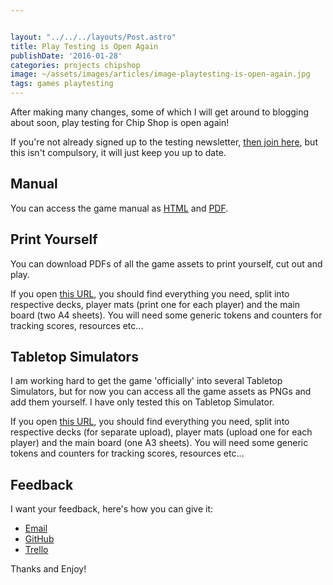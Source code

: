 ```yaml
---


layout: "../../../layouts/Post.astro"
title: Play Testing is Open Again
publishDate: '2016-01-28'
categories: projects chipshop
image: ~/assets/images/articles/image-playtesting-is-open-again.jpg
tags: games playtesting
---
```


After making many changes, some of which I will get around to blogging about soon, play testing for Chip Shop is open again!

If you're not already signed up to the testing newsletter, [then join here](https://gregariousmammal.us10.list-manage.com/subscribe?u=a177a7811dd28fcd87829f78f&id=13bd96907c), but this isn't compulsory, it will just keep you up to date.

## Manual
You can access the game manual as [HTML](https://chipshopgame.com/manual/) and [PDF](https://chipshopgame.com/pod/Individual%20pdfs/manual/manual.pdf).

## Print Yourself
You can download PDFs of all the game assets to print yourself, cut out and play.

If you open [this URL](https://chipshopgame.com/pod/), you should find everything you need, split into respective decks, player mats (print one for each player) and the main board (two A4 sheets). You will need some generic tokens and counters for tracking scores, resources etc...

## Tabletop Simulators
I am working hard to get the game 'officially' into several Tabletop Simulators, but for now you can access all the game assets as PNGs and add them yourself. I have only tested this on Tabletop Simulator.

If you open [this URL](https://chipshopgame.com/simulators/tabletop_simulator/), you should find everything you need, split into respective decks (for separate upload), player mats (upload one for each player) and the main board (one A3 sheets). You will need some generic tokens and counters for tracking scores, resources etc...

## Feedback
I want your feedback, here's how you can give it:

- [Email](email:info@gregariousmammal.com)
- [GitHub](https://github.com/GregariousMammal/Chip-Shop/issues/new)
- [Trello](https://trello.com/b/uqiDfGmP/chip-shop-board-game)

Thanks and Enjoy!
